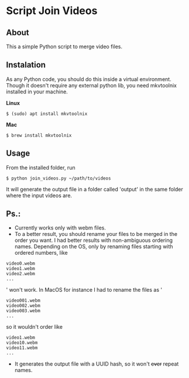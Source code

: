 # Script Join Videos

About
---
This a simple Python script to merge video files.

Instalation
---

As any Python code, you should do this inside a virtual environment. 
Though it doesn't require any external python lib, you need mkvtoolnix installed in your machine.

**Linux**
```  
$ (sudo) apt install mkvtoolnix
```

**Mac**
```
$ brew install mkvtoolnix
```

Usage
---

From the installed folder, run
```
$ python join_videos.py ~/path/to/videos

```

It will generate the output file in a folder called 'output' in the same folder where the input videos are.

Ps.:
---
* Currently works only with webm files.
* To a better result, you should rename your files to be merged in the order you want. I had better results with non-ambiguous ordering names. Depending on the OS, only by renaming files starting with ordered numbers, like 
```shell=
video0.webm
video1.webm
video2.webm
...
```
' won't work. In MacOS for instance I had to rename the files as '
```shell=
video001.webm
video002.webm
video003.webm
...
``` 
so it wouldn't order like 
```shell=
video1.webm
video10.webm
video11.webm
...
``` 
* It generates the output file with a UUID hash, so it won't ~~ever~~ repeat names.